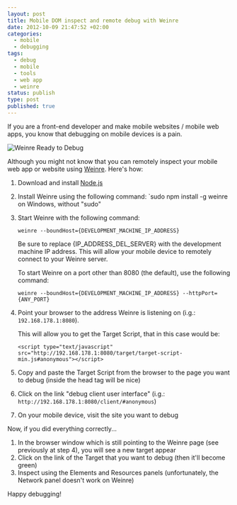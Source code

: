 ```yaml
---
layout: post
title: Mobile DOM inspect and remote debug with Weinre
date: 2012-10-09 21:47:52 +02:00
categories:
  - mobile
  - debugging
tags:
  - debug
  - mobile
  - tools
  - web app
  - weinre
status: publish
type: post
published: true
---
```


If you are a front-end developer and make mobile websites / mobile web apps, you know that debugging on mobile devices is a pain.

![](/assets/post-images/weinre_ready.png "Weinre Ready to Debug")

Although you might not know that you can remotely inspect your mobile web app or website using [Weinre](http://people.apache.org/~pmuellr/weinre/docs/1.x/1.5.0/ "Weinre website"). Here's how:

1.  Download and install [Node.js](http://nodejs.org/ "Node.js website")
2.  Install Weinre using the following command:
    `sudo npm install -g weinre
    on Windows, without "sudo"
3.  Start Weinre with the following command:

    `weinre --boundHost={DEVELOPMENT_MACHINE_IP_ADDRESS}`

    Be sure to replace {IP_ADDRESS_DEL_SERVER} with the development machine IP address.
    This will allow your mobile device to remotely connect to your Weinre server.

    To start Weinre on a port other than 8080 (the default), use the following command:

    `weinre --boundHost={DEVELOPMENT_MACHINE_IP_ADDRESS} --httpPort={ANY_PORT}`

4.  Point your browser to the address Weinre is listening on (i.g.: `192.168.178.1:8080`).

    This will allow you to get the Target Script, that in this case would be:

    ```
    <script type="text/javascript" src="http://192.168.178.1:8080/target/target-script-min.js#anonymous"></script>
    ```

5.  Copy and paste the Target Script from the browser to the page you want to debug (inside the head tag will be nice)
6.  Click on the link "debug client user interface" (i.g.: `http://192.168.178.1:8080/client/#anonymous`)
7.  On your mobile device, visit the site you want to debug

Now, if you did everything correctly...

1.  In the browser window which is still pointing to the Weinre page (see previously at step 4), you will see a new target appear
2.  Click on the link of the Target that you want to debug (then it'll become green)
3.  Inspect using the Elements and Resources panels (unfortunately, the Network panel doesn't work on Weinre)

Happy debugging!
